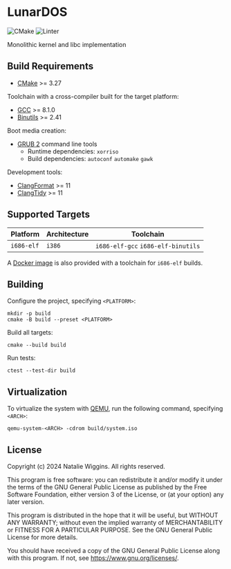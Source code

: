 # LunarDOS

![CMake](https://github.com/lunar-natalie/LunarDOS/actions/workflows/cmake.yml/badge.svg)
![Linter](https://github.com/lunar-natalie/LunarDOS/actions/workflows/linter.yml/badge.svg)

Monolithic kernel and libc implementation

## Build Requirements

- [CMake](https://cmake.org/) >= 3.27

Toolchain with a cross-compiler built for the target platform:

- [GCC](https://gcc.gnu.org/) >= 8.1.0
- [Binutils](https://www.gnu.org/software/binutils/) >= 2.41

Boot media creation:

- [GRUB 2](https://git.savannah.gnu.org/git/grub.git) command line tools
    - Runtime dependencies: `xorriso`
    - Build dependencies: `autoconf` `automake` `gawk`

Development tools:

- [ClangFormat](https://releases.llvm.org/11.0.0/tools/clang/docs/ClangFormat.html) >= 11
- [ClangTidy](https://releases.llvm.org/11.0.0/tools/clang/tools/extra/docs/clang-tidy/index.html) >= 11

## Supported Targets

| Platform   | Architecture | Toolchain                          |
|------------|--------------|------------------------------------|
| `i686-elf` | `i386`       | `i686-elf-gcc` `i686-elf-binutils` |

A [Docker image](https://github.com/lunar-natalie/os-build) is also provided with a toolchain for `i686-elf` builds.

## Building

Configure the project, specifying `<PLATFORM>`:

```shell
mkdir -p build
cmake -B build --preset <PLATFORM>
```

Build all targets:

```shell
cmake --build build
```

Run tests:

```shell
ctest --test-dir build
```

## Virtualization

To virtualize the system with [QEMU](https://www.qemu.org/), run the following command, specifying `<ARCH>`:

```shell
qemu-system-<ARCH> -cdrom build/system.iso
```

## License

Copyright (c) 2024 Natalie Wiggins. All rights reserved.

This program is free software: you can redistribute it and/or modify it under
the terms of the GNU General Public License as published by the Free Software
Foundation, either version 3 of the License, or (at your option) any later
version.

This program is distributed in the hope that it will be useful, but WITHOUT ANY
WARRANTY; without even the implied warranty of MERCHANTABILITY or FITNESS FOR A
PARTICULAR PURPOSE. See the GNU General Public License for more details.

You should have received a copy of the GNU General Public License along with
this program. If not, see <https://www.gnu.org/licenses/>.
